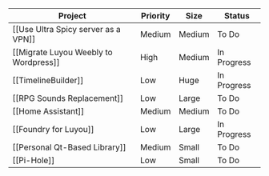 | **Project** | **Priority** | **Size** | **Status** |
| --- | --- | --- | --- |
| [[Use Ultra Spicy server as a VPN]] | Medium | Medium | To Do |
| [[Migrate Luyou Weebly to Wordpress]] | High | Medium | In Progress |
| [[TimelineBuilder]] | Low | Huge | In Progress |
| [[RPG Sounds Replacement]] | Low | Large | To Do |
| [[Home Assistant]] | Medium | Medium | To Do |
| [[Foundry for Luyou]] | Low | Large | In Progress |
| [[Personal Qt-Based Library]] | Medium | Small | To Do |
| [[Pi-Hole]] | Low | Small | To Do |
